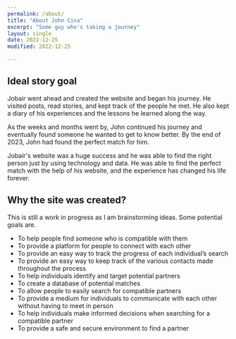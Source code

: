 ```yaml
---
permalink: /about/
title: "About John Cina"
excerpt: "Some guy who's taking a journey"
layout: single
date: 2022-12-25
modified: 2022-12-25

---
```


## Ideal story goal
Jobair went ahead and created the website and began his journey. He visited posts, read stories, and kept track of the people he met. He also kept a diary of his experiences and the lessons he learned along the way.

As the weeks and months went by, John continued his journey and eventually found someone he wanted to get to know better. By the end of 2023, John had found the perfect match for him.

Jobair's website was a huge success and he was able to find the right person just by using technology and data. He was able to find the perfect match with the help of his website, and the experience has changed his life forever.


## Why the site was created?
This is still a work in progress as I am brainstorming ideas. Some potential goals are. 

- To help people find someone who is compatible with them 
- To provide a platform for people to connect with each other 
- To provide an easy way to track the progress of each individual’s search 
- To provide an easy way to keep track of the various contacts made throughout the process 
- To help individuals identify and target potential partners 
- To create a database of potential matches 
- To allow people to easily search for compatible partners 
- To provide a medium for individuals to communicate with each other without having to meet in person 
- To help individuals make informed decisions when searching for a compatible partner 
- To provide a safe and secure environment to find a partner
